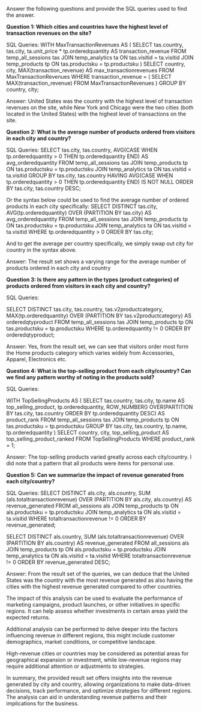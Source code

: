 Answer the following questions and provide the SQL queries used to find the answer.

    
**Question 1: Which cities and countries have the highest level of transaction revenues on the site?**


SQL Queries:
WITH MaxTransactionRevenues AS (
    SELECT tas.country, tas.city, ta.unit_price * tp.orderedquantity AS transaction_revenue
    FROM temp_all_sessions tas
    JOIN temp_analytics ta ON tas.visitid = ta.visitid
    JOIN temp_products tp ON tas.productsku = tp.productsku
)
SELECT country, city, MAX(transaction_revenue) AS max_transactionrevenues
FROM MaxTransactionRevenues
WHERE transaction_revenue = (
    SELECT MAX(transaction_revenue)
    FROM MaxTransactionRevenues
)
GROUP BY country, city;


Answer:
United States was the country with the highest level of transaction revenues on the site, while New York and Chicago were the two cities (both located in the United States) with the highest level of transactions on the site.



**Question 2: What is the average number of products ordered from visitors in each city and country?**


SQL Queries:
SELECT tas.city, tas.country, AVG(CASE WHEN tp.orderedquantity > 0 THEN tp.orderedquantity END) AS avg_orderedquantity
FROM temp_all_sessions tas
JOIN temp_products tp ON tas.productsku = tp.productsku
JOIN temp_analytics ta ON tas.visitid = ta.visitid
GROUP BY tas.city, tas.country
HAVING AVG(CASE WHEN tp.orderedquantity > 0 THEN tp.orderedquantity END) IS NOT NULL
ORDER BY tas.city, tas.country DESC;

Or the syntax below could be used to find the average number of ordered products in each city specifically:
SELECT DISTINCT tas.city, AVG(tp.orderedquantity) 
		OVER (PARTITION BY tas.city) AS avg_orderedquantity
FROM temp_all_sessions tas
JOIN temp_products tp 
	ON tas.productsku = tp.productsku
JOIN temp_analytics ta
	ON tas.visitid = ta.visitid
WHERE tp.orderedquantity > 0
ORDER BY tas.city;

And to get the average per country specifically, we simply swap out city for country in the syntax above.

Answer:
The result set shows a varying range for the average number of products ordered in each city and country



**Question 3: Is there any pattern in the types (product categories) of products ordered from visitors in each city and country?**


SQL Queries:

SELECT DISTINCT tas.city, tas.country, tas.v2productcategory,  MAX(tp.orderedquantity)
		OVER (PARTITION BY tas.v2productcategory) AS orderedqtyproduct
FROM temp_all_sessions tas
JOIN temp_products tp 
	ON tas.productsku = tp.productsku
WHERE tp.orderedquantity != 0
ORDER BY orderedqtyproduct;

Answer:
Yes, from the result set, we can see that visitors order most form the Home products category which varies widely from Accessories, Apparel, Electronics etc.




**Question 4: What is the top-selling product from each city/country? Can we find any pattern worthy of noting in the products sold?**


SQL Queries:

WITH TopSellingProducts AS (
  SELECT tas.country, tas.city, tp.name AS top_selling_product, tp.orderedquantity,
    ROW_NUMBER() OVER(PARTITION BY tas.city, tas.country
      ORDER BY tp.orderedquantity DESC) AS product_rank
  FROM temp_all_sessions tas
  JOIN temp_products tp ON tas.productsku = tp.productsku
  GROUP BY tas.city, tas.country, tp.name, tp.orderedquantity
)
SELECT country, city, top_selling_product AS top_selling_product_ranked
FROM TopSellingProducts
WHERE product_rank = 1;



Answer:
The top-selling products varied greatly across each city/country. I did note that a pattern that all products were items for personal use. 




**Question 5: Can we summarize the impact of revenue generated from each city/country?**

SQL Queries:
SELECT DISTINCT als.city, als.country, SUM (als.totaltransactionrevenue) 
		OVER (PARTITION BY als.city, als.country) AS revenue_generated
FROM all_sessions als
JOIN temp_products tp 
	ON als.productsku = tp.productsku
JOIN temp_analytics ta
	ON als.visitid = ta.visitid
WHERE totaltransactionrevenue != 0
ORDER BY revenue_generated;

SELECT DISTINCT als.country, SUM (als.totaltransactionrevenue) 
		OVER (PARTITION BY als.country) AS revenue_generated
FROM all_sessions als
JOIN temp_products tp 
	ON als.productsku = tp.productsku
JOIN temp_analytics ta
	ON als.visitid = ta.visitid
WHERE totaltransactionrevenue != 0
ORDER BY revenue_generated DESC;


Answer:
From the result set of the queries, we can deduce that the United States was the country with the most revenue generated as also having the cities with the highest revenue generated compared to other countries.

The impact of this analysis can be used to evaluate the performance of marketing campaigns, product launches, or other initiatives in specific regions. It can help assess whether investments in certain areas yield the expected returns.

Additional analysis can be performed to delve deeper into the factors influencing revenue in different regions, this might include customer demographics, market conditions, or competitive landscape.

High-revenue cities or countries may be considered as potential areas for geographical expansion or investment, while low-revenue regions may require additional attention or adjustments to strategies.

In summary, the provided result set offers insights into the revenue generated by city and country, allowing organizations to make data-driven decisions, track performance, and optimize strategies for different regions.
The analysis can aid in understanding revenue patterns and their implications for the business.












